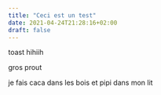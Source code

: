 ```yaml
---
title: "Ceci est un test"
date: 2021-04-24T21:28:16+02:00
draft: false
---
```


toast hihiih

gros prout

je fais caca dans les bois et pipi dans mon lit